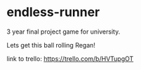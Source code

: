 # endless-runner
3 year final project game for university. 

Lets get this ball rolling Regan!

link to trello: https://trello.com/b/HVTupgOT
